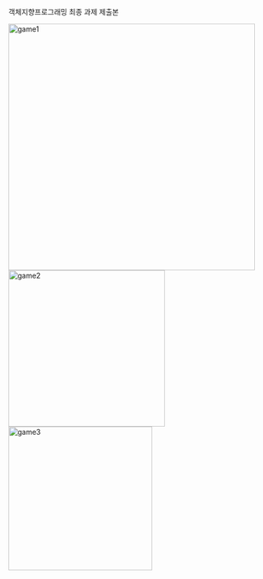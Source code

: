 객체지향프로그래밍 최종 과제 제출본


<img width="487" alt="game1" src="https://github.com/eonwy/survivalGame/assets/123355786/e5653323-183b-4d9f-adf3-6614ba4ada39"><br>
<img width="309" alt="game2" src="https://github.com/eonwy/survivalGame/assets/123355786/0e4ae452-fc82-4928-b9c8-debb6a7eee3d"><br>
<img width="284" alt="game3" src="https://github.com/eonwy/survivalGame/assets/123355786/f247a4d2-7a94-4e11-826e-823c0585c51e">
